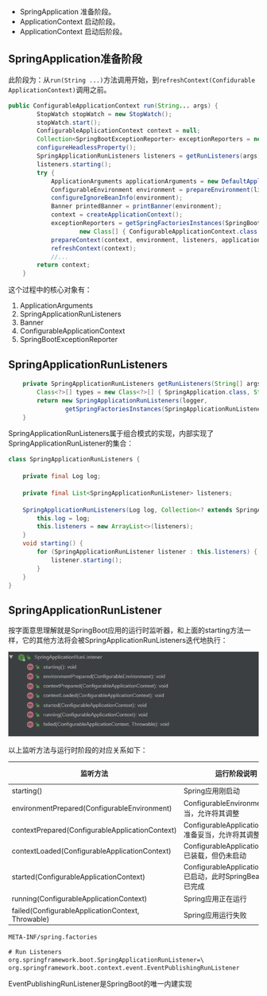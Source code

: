 - SpringApplication 准备阶段。
- ApplicationContext 启动阶段。
- ApplicationContext 启动后阶段。

## SpringApplication准备阶段

此阶段为：从`run(String ...)`方法调用开始，到`refreshContext(Confidurable ApplicationContext)`调用之前。

```java
public ConfigurableApplicationContext run(String... args) {
		StopWatch stopWatch = new StopWatch();
		stopWatch.start();
		ConfigurableApplicationContext context = null;
		Collection<SpringBootExceptionReporter> exceptionReporters = new ArrayList<>();
		configureHeadlessProperty();
		SpringApplicationRunListeners listeners = getRunListeners(args);
		listeners.starting();
		try {
			ApplicationArguments applicationArguments = new DefaultApplicationArguments(args);
			ConfigurableEnvironment environment = prepareEnvironment(listeners, applicationArguments);
			configureIgnoreBeanInfo(environment);
			Banner printedBanner = printBanner(environment);
			context = createApplicationContext();
			exceptionReporters = getSpringFactoriesInstances(SpringBootExceptionReporter.class,
					new Class[] { ConfigurableApplicationContext.class }, context);
			prepareContext(context, environment, listeners, applicationArguments, printedBanner);
			refreshContext(context);
			//...
		return context;
	}
```

这个过程中的核心对象有：

1. ApplicationArguments
2. SpringApplicationRunListeners
3. Banner
4. ConfigurableApplicationContext
5. SpringBootExceptionReporter

## SpringApplicationRunListeners

```java
	private SpringApplicationRunListeners getRunListeners(String[] args) {
		Class<?>[] types = new Class<?>[] { SpringApplication.class, String[].class };
		return new SpringApplicationRunListeners(logger,
				getSpringFactoriesInstances(SpringApplicationRunListener.class, types, this, args));
	}
```

SpringApplicationRunListeners属于组合模式的实现，内部实现了SpringApplicationRunListener的集合：

```java
class SpringApplicationRunListeners {

	private final Log log;

	private final List<SpringApplicationRunListener> listeners;

	SpringApplicationRunListeners(Log log, Collection<? extends SpringApplicationRunListener> listeners) {
		this.log = log;
		this.listeners = new ArrayList<>(listeners);
	}
    void starting() {
		for (SpringApplicationRunListener listener : this.listeners) {
			listener.starting();
		}
	}
}
```

## SpringApplicationRunListener

按字面意思理解就是SpringBoot应用的运行时监听器，和上面的starting方法一样，它的其他方法将会被SpringApplicationRunListeners迭代地执行：

![image-20201218211931910](img/SpringBoot启动运行阶段源码分析/image-20201218211931910.png)

以上监听方法与运行时阶段的对应关系如下：

| 监听方法                                          | 运行阶段说明                                                 | SpringBoot起始版本 |
| ------------------------------------------------- | ------------------------------------------------------------ | ------------------ |
| starting()                                        | Spring应用刚启动                                             | 1.0                |
| environmentPrepared(ConfigurableEnvironment)      | ConfigurableEnvironment准备妥当，允许将其调整                | 1.0                |
| contextPrepared(ConfigurableApplicationContext)   | ConfigurableApplicationContext准备妥当，允许将其调整         | 1.0                |
| contextLoaded(ConfigurableApplicationContext)     | ConfigurableApplicationContext已装载，但仍未启动             | 1.0                |
| started(ConfigurableApplicationContext)           | ConfigurableApplicationContext已启动，此时SpringBean初始化已完成 | 2.0                |
| running(ConfigurableApplicationContext)           | Spring应用正在运行                                           | 2.0                |
| failed(ConfigurableApplicationContext, Throwable) | Spring应用运行失败                                           | 2.0                |

`META-INF/spring.factories`

```properties
# Run Listeners
org.springframework.boot.SpringApplicationRunListener=\
org.springframework.boot.context.event.EventPublishingRunListener
```

EventPublishingRunListener是SpringBoot的唯一内建实现